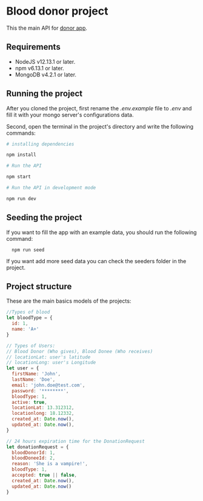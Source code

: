 # Blood donor project

This the main API for [donor app](https://github.com/gaperaltav/donor-app).

## Requirements
* NodeJS v12.13.1 or later.
* npm v6.13.1 or later.
* MongoDB v4.2.1 or later.

## Running the project

After you cloned the project, first rename the *.env.example* file to *.env* and fill it with your mongo server's configurations data. 

Second, open the terminal in the project's  directory and write the following commands:

```sh
# installing dependencies

npm install

# Run the API

npm start

# Run the API in development mode 

npm run dev
```

## Seeding the project

If you want to fill the app with an example data, you should run the following command:

```terminal
  npm run seed
```

If you want add more seed data you can check the seeders folder in the project.

## Project structure

These are the main basics models of the projects:

```js
//Types of blood
let bloodType = {
  id: 1,
  name: 'A+'  
}

// Types of Users:
// Blood Donor (Who gives), Blood Donee (Who receives)
// locationLat: user's latitude
// locationLong: user's Longitude
let user = {
  firstName: 'John',
  lastName: 'Doe',
  email: 'john.doe@test.com',
  password: '********',
  bloodType: 1,
  active: true,
  locationLat: 13.312312, 
  locationlong: 18.12332, 
  created_at: Date.now(),
  updated_at: Date.now(), 
}

// 24 hours expiration time for the DonationRequest
let donationRequest = {
  bloodDonorId: 1, 
  bloodDoneeId: 2, 
  reason: 'She is a vampire!',
  bloodType: 1,
  accepted: true || false,
  created_at: Date.now(),
  updated_at: Date.now()
}
```
